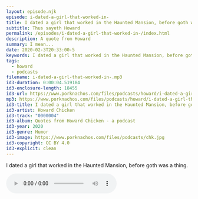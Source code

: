 ```yaml
---
layout: episode.njk
episode: i-dated-a-girl-that-worked-in-
title: I dated a girl that worked in the Haunted Mansion, before goth was a thing.
subtitle: Thus sayeth Howard
permalink: /episodes/i-dated-a-girl-that-worked-in-/index.html
description: A quote from Howard
summary: I mean...
date: 2020-02-3T20:33:00-5
keywords: I dated a girl that worked in the Haunted Mansion, before goth was a thing.
tags:
  - howard
  - podcasts
filename: i-dated-a-girl-that-worked-in-.mp3
id3-duration: 0:00:04.519184
id3-enclosure-length: 18455
id3-url: https://www.porknachos.com/files/podcasts/howard/i-dated-a-girl-that-worked-in-.mp3
mp3: https://www.porknachos.com/files/podcasts/howard/i-dated-a-girl-that-worked-in-.mp3
id3-title: I dated a girl that worked in the Haunted Mansion, before goth was a thing.
id3-artist: Howard Chicken
id3-track: "0000004"
id3-album: Quotes from Howard Chicken - a podcast
id3-year: 2020
id3-genre: Humor
id3-image: https://www.porknachos.com/files/podcasts/chk.jpg
id3-copyright: CC BY 4.0
id3-explicit: clean
---
```

I dated a girl that worked in the Haunted Mansion, before goth was a thing.

<audio controls>
  <source src="https://www.porknachos.com/files/podcasts/howard/i-dated-a-girl-that-worked-in-.mp3">
</audio>
